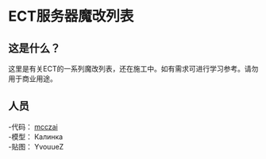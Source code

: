 # ECT服务器魔改列表

## 这是什么？
这里是有关ECT的一系列魔改列表，还在施工中。如有需求可进行学习参考。请勿用于商业用途。


## 人员

-代码： [mcczai](https://github.com/mcczai)<br>
-模型： Калинка<br>
-贴图： YvouueZ